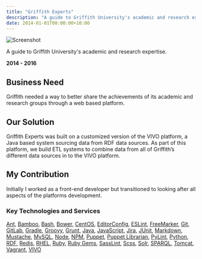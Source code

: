 ```yaml
---
title: "Griffith Experts"
description: "A guide to Griffith University's academic and research expertise."
date: 2014-01-01T00:00:00+10:00
---
```


![Screenshot](/images/my-work/???.png)

A guide to Griffith University's academic and research expertise.

**2014 - 2016**

## Business Need

Griffith needed a way to better share the achievements of its academic and research groups through a web based platform.

## Our Solution

Griffith Experts was built on a customized version of the VIVO platform, a Java based system sourcing data from RDF data sources. As part of this platform, we build ETL systems to combine data from all of Griffith’s different data sources in to the VIVO platform.

## My Contribution

Initially I worked as a front-end developer but transitioned to looking after all aspects of the platforms development.

### Key Technologies and Services

[Ant](https://ant.apache.org/), [Bamboo](https://www.atlassian.com/software/bamboo), [Bash](https://www.gnu.org/software/bash/), [Bower](https://bower.io/), [CentOS](https://www.centos.org/), [EditorConfig](https://editorconfig.org/), [ESLint](https://eslint.org/), [FreeMarker](https://freemarker.apache.org/), [Git](https://git-scm.com/), [GitLab](https://about.gitlab.com/), [Gradle](https://gradle.org/), [Groovy](https://groovy-lang.org/), [Grunt](https://gruntjs.com/), [Java](https://www.oracle.com/au/java/), [JavaScript](https://developer.mozilla.org/en-US/docs/Web/JavaScript), [Jira](https://www.atlassian.com/software/jira), [JUnit](https://junit.org), [Markdown](https://daringfireball.net/projects/markdown/syntax), [Mustache](https://mustache.github.io/), [MySQL](https://www.mysql.com/), [Node](https://nodejs.org), [NPM](https://www.npmjs.com/), [Puppet](https://puppet.com/), [Puppet Librarian](http://librarian-puppet.com/), [PyLint](https://www.pylint.org/), [Python](https://www.python.org/), [RDF](https://www.w3.org/RDF/), [Redis](https://redis.io/), [RHEL](https://www.redhat.com/en/technologies/linux-platforms/enterprise-linux), [Ruby](https://www.ruby-lang.org), [Ruby Gems](https://rubygems.org/), [SassLint](https://www.npmjs.com/package/sass-lint), [Scss](https://sass-lang.com/), [Solr](https://lucene.apache.org/solr/), [SPARQL](https://www.w3.org/TR/sparql11-overview/), [Tomcat](https://tomcat.apache.org/), [Vagrant](https://www.vagrantup.com/), [VIVO](https://duraspace.org/vivo/)
